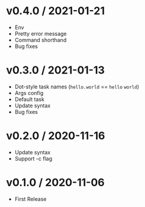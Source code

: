 v0.4.0 / 2021-01-21
===================

* Env
* Pretty error message
* Command shorthand
* Bug fixes

v0.3.0 / 2021-01-13
===================

* Dot-style task names (`hello.world` == `hello` `world`)
* Args config
* Default task
* Update syntax
* Bug fixes

v0.2.0 / 2020-11-16
===================

* Update syntax
* Support -c flag

v0.1.0 / 2020-11-06
===================

* First Release
